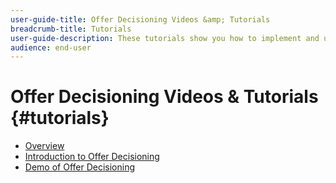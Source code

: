 ```yaml
---
user-guide-title: Offer Decisioning Videos &amp; Tutorials
breadcrumb-title: Tutorials
user-guide-description: These tutorials show you how to implement and use Offer Decisioning.
audience: end-user
---
```


# Offer Decisioning Videos &amp; Tutorials {#tutorials}

+ [Overview](overview.md)
+ [Introduction to Offer Decisioning](introduction-to-offer-decisioning.md)
+ [Demo of Offer Decisioning](demo-of-offer-decisioning.md)